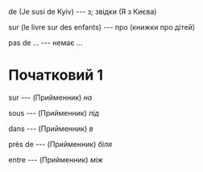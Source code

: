 de (Je susi de Kyiv) --- з; звідки (Я з Києва)



sur (le livre sur des enfants) --- про (книжки про дітей)



pas de ... --- немає ...



# Початковий 1
sur --- (Прийменник)
*на*



sous --- (Прийменник)
*під*



dans --- (Прийменник)
*в*



près de --- (Прийменник)
*біля*



entre --- (Прийменник)
*між*